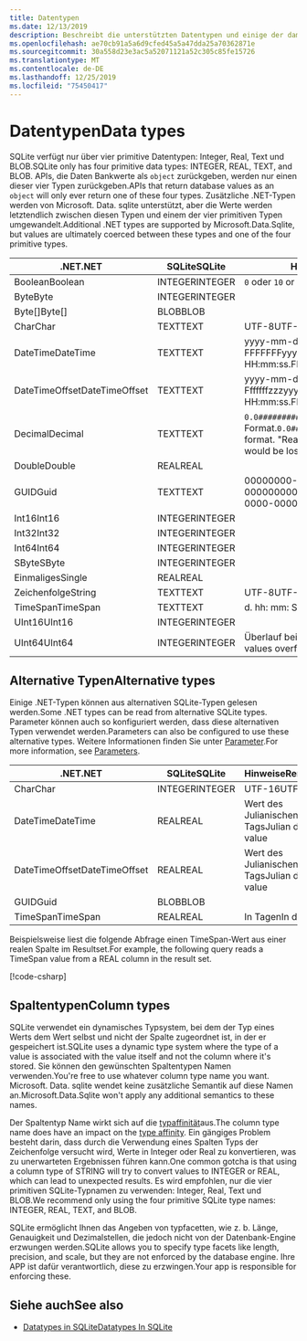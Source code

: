 ```yaml
---
title: Datentypen
ms.date: 12/13/2019
description: Beschreibt die unterstützten Datentypen und einige der damit Zusammenhang geltenden Einschränkungen.
ms.openlocfilehash: ae70cb91a5a6d9cfed45a5a47dda25a70362871e
ms.sourcegitcommit: 30a558d23e3ac5a52071121a52c305c85fe15726
ms.translationtype: MT
ms.contentlocale: de-DE
ms.lasthandoff: 12/25/2019
ms.locfileid: "75450417"
---
```

# <a name="data-types"></a><span data-ttu-id="48389-103">Datentypen</span><span class="sxs-lookup"><span data-stu-id="48389-103">Data types</span></span>

<span data-ttu-id="48389-104">SQLite verfügt nur über vier primitive Datentypen: Integer, Real, Text und BLOB.</span><span class="sxs-lookup"><span data-stu-id="48389-104">SQLite only has four primitive data types: INTEGER, REAL, TEXT, and BLOB.</span></span> <span data-ttu-id="48389-105">APIs, die Daten Bankwerte als `object` zurückgeben, werden nur einen dieser vier Typen zurückgeben.</span><span class="sxs-lookup"><span data-stu-id="48389-105">APIs that return database values as an `object` will only ever return one of these four types.</span></span> <span data-ttu-id="48389-106">Zusätzliche .NET-Typen werden von Microsoft. Data. sqlite unterstützt, aber die Werte werden letztendlich zwischen diesen Typen und einem der vier primitiven Typen umgewandelt.</span><span class="sxs-lookup"><span data-stu-id="48389-106">Additional .NET types are supported by Microsoft.Data.Sqlite, but values are ultimately coerced between these types and one of the four primitive types.</span></span>

| <span data-ttu-id="48389-107">.NET</span><span class="sxs-lookup"><span data-stu-id="48389-107">.NET</span></span>           | <span data-ttu-id="48389-108">SQLite</span><span class="sxs-lookup"><span data-stu-id="48389-108">SQLite</span></span>  | <span data-ttu-id="48389-109">Hinweise</span><span class="sxs-lookup"><span data-stu-id="48389-109">Remarks</span></span>                                                       |
| -------------- | ------- | ------------------------------------------------------------- |
| <span data-ttu-id="48389-110">Boolean</span><span class="sxs-lookup"><span data-stu-id="48389-110">Boolean</span></span>        | <span data-ttu-id="48389-111">INTEGER</span><span class="sxs-lookup"><span data-stu-id="48389-111">INTEGER</span></span> | <span data-ttu-id="48389-112">`0` oder `1`</span><span class="sxs-lookup"><span data-stu-id="48389-112">`0` or `1`</span></span>                                                    |
| <span data-ttu-id="48389-113">Byte</span><span class="sxs-lookup"><span data-stu-id="48389-113">Byte</span></span>           | <span data-ttu-id="48389-114">INTEGER</span><span class="sxs-lookup"><span data-stu-id="48389-114">INTEGER</span></span> |                                                               |
| <span data-ttu-id="48389-115">Byte[]</span><span class="sxs-lookup"><span data-stu-id="48389-115">Byte[]</span></span>         | <span data-ttu-id="48389-116">BLOB</span><span class="sxs-lookup"><span data-stu-id="48389-116">BLOB</span></span>    |                                                               |
| <span data-ttu-id="48389-117">Char</span><span class="sxs-lookup"><span data-stu-id="48389-117">Char</span></span>           | <span data-ttu-id="48389-118">TEXT</span><span class="sxs-lookup"><span data-stu-id="48389-118">TEXT</span></span>    | <span data-ttu-id="48389-119">UTF-8</span><span class="sxs-lookup"><span data-stu-id="48389-119">UTF-8</span></span>                                                         |
| <span data-ttu-id="48389-120">DateTime</span><span class="sxs-lookup"><span data-stu-id="48389-120">DateTime</span></span>       | <span data-ttu-id="48389-121">TEXT</span><span class="sxs-lookup"><span data-stu-id="48389-121">TEXT</span></span>    | <span data-ttu-id="48389-122">yyyy-mm-dd hh: mm: SS. FFFFFFF</span><span class="sxs-lookup"><span data-stu-id="48389-122">yyyy-MM-dd HH:mm:ss.FFFFFFF</span></span>                                   |
| <span data-ttu-id="48389-123">DateTimeOffset</span><span class="sxs-lookup"><span data-stu-id="48389-123">DateTimeOffset</span></span> | <span data-ttu-id="48389-124">TEXT</span><span class="sxs-lookup"><span data-stu-id="48389-124">TEXT</span></span>    | <span data-ttu-id="48389-125">yyyy-mm-dd hh: mm: SS. Fffffffzzz</span><span class="sxs-lookup"><span data-stu-id="48389-125">yyyy-MM-dd HH:mm:ss.FFFFFFFzzz</span></span>                                |
| <span data-ttu-id="48389-126">Decimal</span><span class="sxs-lookup"><span data-stu-id="48389-126">Decimal</span></span>        | <span data-ttu-id="48389-127">TEXT</span><span class="sxs-lookup"><span data-stu-id="48389-127">TEXT</span></span>    | <span data-ttu-id="48389-128">`0.0###########################`-Format.</span><span class="sxs-lookup"><span data-stu-id="48389-128">`0.0###########################` format.</span></span> <span data-ttu-id="48389-129">"Real" wäre "Lossy".</span><span class="sxs-lookup"><span data-stu-id="48389-129">REAL would be lossy.</span></span> |
| <span data-ttu-id="48389-130">Double</span><span class="sxs-lookup"><span data-stu-id="48389-130">Double</span></span>         | <span data-ttu-id="48389-131">REAL</span><span class="sxs-lookup"><span data-stu-id="48389-131">REAL</span></span>    |                                                               |
| <span data-ttu-id="48389-132">GUID</span><span class="sxs-lookup"><span data-stu-id="48389-132">Guid</span></span>           | <span data-ttu-id="48389-133">TEXT</span><span class="sxs-lookup"><span data-stu-id="48389-133">TEXT</span></span>    | <span data-ttu-id="48389-134">00000000-0000-0000-0000-000000000000</span><span class="sxs-lookup"><span data-stu-id="48389-134">00000000-0000-0000-0000-000000000000</span></span>                          |
| <span data-ttu-id="48389-135">Int16</span><span class="sxs-lookup"><span data-stu-id="48389-135">Int16</span></span>          | <span data-ttu-id="48389-136">INTEGER</span><span class="sxs-lookup"><span data-stu-id="48389-136">INTEGER</span></span> |                                                               |
| <span data-ttu-id="48389-137">Int32</span><span class="sxs-lookup"><span data-stu-id="48389-137">Int32</span></span>          | <span data-ttu-id="48389-138">INTEGER</span><span class="sxs-lookup"><span data-stu-id="48389-138">INTEGER</span></span> |                                                               |
| <span data-ttu-id="48389-139">Int64</span><span class="sxs-lookup"><span data-stu-id="48389-139">Int64</span></span>          | <span data-ttu-id="48389-140">INTEGER</span><span class="sxs-lookup"><span data-stu-id="48389-140">INTEGER</span></span> |                                                               |
| <span data-ttu-id="48389-141">SByte</span><span class="sxs-lookup"><span data-stu-id="48389-141">SByte</span></span>          | <span data-ttu-id="48389-142">INTEGER</span><span class="sxs-lookup"><span data-stu-id="48389-142">INTEGER</span></span> |                                                               |
| <span data-ttu-id="48389-143">Einmaliges</span><span class="sxs-lookup"><span data-stu-id="48389-143">Single</span></span>         | <span data-ttu-id="48389-144">REAL</span><span class="sxs-lookup"><span data-stu-id="48389-144">REAL</span></span>    |                                                               |
| <span data-ttu-id="48389-145">Zeichenfolge</span><span class="sxs-lookup"><span data-stu-id="48389-145">String</span></span>         | <span data-ttu-id="48389-146">TEXT</span><span class="sxs-lookup"><span data-stu-id="48389-146">TEXT</span></span>    | <span data-ttu-id="48389-147">UTF-8</span><span class="sxs-lookup"><span data-stu-id="48389-147">UTF-8</span></span>                                                         |
| <span data-ttu-id="48389-148">TimeSpan</span><span class="sxs-lookup"><span data-stu-id="48389-148">TimeSpan</span></span>       | <span data-ttu-id="48389-149">TEXT</span><span class="sxs-lookup"><span data-stu-id="48389-149">TEXT</span></span>    | <span data-ttu-id="48389-150">d. hh: mm: SS. fffffff</span><span class="sxs-lookup"><span data-stu-id="48389-150">d.hh:mm:ss.fffffff</span></span>                                            |
| <span data-ttu-id="48389-151">UInt16</span><span class="sxs-lookup"><span data-stu-id="48389-151">UInt16</span></span>         | <span data-ttu-id="48389-152">INTEGER</span><span class="sxs-lookup"><span data-stu-id="48389-152">INTEGER</span></span> |                                                               |
| <span data-ttu-id="48389-153">UInt64</span><span class="sxs-lookup"><span data-stu-id="48389-153">UInt64</span></span>         | <span data-ttu-id="48389-154">INTEGER</span><span class="sxs-lookup"><span data-stu-id="48389-154">INTEGER</span></span> | <span data-ttu-id="48389-155">Überlauf bei großen Werten</span><span class="sxs-lookup"><span data-stu-id="48389-155">Large values overflow</span></span>                                         |

## <a name="alternative-types"></a><span data-ttu-id="48389-156">Alternative Typen</span><span class="sxs-lookup"><span data-stu-id="48389-156">Alternative types</span></span>

<span data-ttu-id="48389-157">Einige .NET-Typen können aus alternativen SQLite-Typen gelesen werden.</span><span class="sxs-lookup"><span data-stu-id="48389-157">Some .NET types can be read from alternative SQLite types.</span></span> <span data-ttu-id="48389-158">Parameter können auch so konfiguriert werden, dass diese alternativen Typen verwendet werden.</span><span class="sxs-lookup"><span data-stu-id="48389-158">Parameters can also be configured to use these alternative types.</span></span> <span data-ttu-id="48389-159">Weitere Informationen finden Sie unter [Parameter](parameters.md#alternative-types).</span><span class="sxs-lookup"><span data-stu-id="48389-159">For more information, see [Parameters](parameters.md#alternative-types).</span></span>

| <span data-ttu-id="48389-160">.NET</span><span class="sxs-lookup"><span data-stu-id="48389-160">.NET</span></span>           | <span data-ttu-id="48389-161">SQLite</span><span class="sxs-lookup"><span data-stu-id="48389-161">SQLite</span></span>  | <span data-ttu-id="48389-162">Hinweise</span><span class="sxs-lookup"><span data-stu-id="48389-162">Remarks</span></span>          |
| -------------- | ------- | ---------------- |
| <span data-ttu-id="48389-163">Char</span><span class="sxs-lookup"><span data-stu-id="48389-163">Char</span></span>           | <span data-ttu-id="48389-164">INTEGER</span><span class="sxs-lookup"><span data-stu-id="48389-164">INTEGER</span></span> | <span data-ttu-id="48389-165">UTF-16</span><span class="sxs-lookup"><span data-stu-id="48389-165">UTF-16</span></span>           |
| <span data-ttu-id="48389-166">DateTime</span><span class="sxs-lookup"><span data-stu-id="48389-166">DateTime</span></span>       | <span data-ttu-id="48389-167">REAL</span><span class="sxs-lookup"><span data-stu-id="48389-167">REAL</span></span>    | <span data-ttu-id="48389-168">Wert des Julianischen Tags</span><span class="sxs-lookup"><span data-stu-id="48389-168">Julian day value</span></span> |
| <span data-ttu-id="48389-169">DateTimeOffset</span><span class="sxs-lookup"><span data-stu-id="48389-169">DateTimeOffset</span></span> | <span data-ttu-id="48389-170">REAL</span><span class="sxs-lookup"><span data-stu-id="48389-170">REAL</span></span>    | <span data-ttu-id="48389-171">Wert des Julianischen Tags</span><span class="sxs-lookup"><span data-stu-id="48389-171">Julian day value</span></span> |
| <span data-ttu-id="48389-172">GUID</span><span class="sxs-lookup"><span data-stu-id="48389-172">Guid</span></span>           | <span data-ttu-id="48389-173">BLOB</span><span class="sxs-lookup"><span data-stu-id="48389-173">BLOB</span></span>    |                  |
| <span data-ttu-id="48389-174">TimeSpan</span><span class="sxs-lookup"><span data-stu-id="48389-174">TimeSpan</span></span>       | <span data-ttu-id="48389-175">REAL</span><span class="sxs-lookup"><span data-stu-id="48389-175">REAL</span></span>    | <span data-ttu-id="48389-176">In Tagen</span><span class="sxs-lookup"><span data-stu-id="48389-176">In days</span></span>          |

<span data-ttu-id="48389-177">Beispielsweise liest die folgende Abfrage einen TimeSpan-Wert aus einer realen Spalte im Resultset.</span><span class="sxs-lookup"><span data-stu-id="48389-177">For example, the following query reads a TimeSpan value from a REAL column in the result set.</span></span>

[!code-csharp[](../../../../samples/snippets/standard/data/sqlite/DateAndTimeSample/Program.cs?name=snippet_AlternativeType)]

## <a name="column-types"></a><span data-ttu-id="48389-178">Spaltentypen</span><span class="sxs-lookup"><span data-stu-id="48389-178">Column types</span></span>

<span data-ttu-id="48389-179">SQLite verwendet ein dynamisches Typsystem, bei dem der Typ eines Werts dem Wert selbst und nicht der Spalte zugeordnet ist, in der er gespeichert ist.</span><span class="sxs-lookup"><span data-stu-id="48389-179">SQLite uses a dynamic type system where the type of a value is associated with the value itself and not the column where it's stored.</span></span> <span data-ttu-id="48389-180">Sie können den gewünschten Spaltentypen Namen verwenden.</span><span class="sxs-lookup"><span data-stu-id="48389-180">You're free to use whatever column type name you want.</span></span> <span data-ttu-id="48389-181">Microsoft. Data. sqlite wendet keine zusätzliche Semantik auf diese Namen an.</span><span class="sxs-lookup"><span data-stu-id="48389-181">Microsoft.Data.Sqlite won't apply any additional semantics to these names.</span></span>

<span data-ttu-id="48389-182">Der Spaltentyp Name wirkt sich auf die [typaffinität](https://www.sqlite.org/datatype3.html#type_affinity)aus.</span><span class="sxs-lookup"><span data-stu-id="48389-182">The column type name does have an impact on the [type affinity](https://www.sqlite.org/datatype3.html#type_affinity).</span></span> <span data-ttu-id="48389-183">Ein gängiges Problem besteht darin, dass durch die Verwendung eines Spalten Typs der Zeichenfolge versucht wird, Werte in Integer oder Real zu konvertieren, was zu unerwarteten Ergebnissen führen kann.</span><span class="sxs-lookup"><span data-stu-id="48389-183">One common gotcha is that using a column type of STRING will try to convert values to INTEGER or REAL, which can lead to unexpected results.</span></span> <span data-ttu-id="48389-184">Es wird empfohlen, nur die vier primitiven SQLite-Typnamen zu verwenden: Integer, Real, Text und BLOB.</span><span class="sxs-lookup"><span data-stu-id="48389-184">We recommend only using the four primitive SQLite type names: INTEGER, REAL, TEXT, and BLOB.</span></span>

<span data-ttu-id="48389-185">SQLite ermöglicht Ihnen das Angeben von typfacetten, wie z. b. Länge, Genauigkeit und Dezimalstellen, die jedoch nicht von der Datenbank-Engine erzwungen werden.</span><span class="sxs-lookup"><span data-stu-id="48389-185">SQLite allows you to specify type facets like length, precision, and scale, but they are not enforced by the database engine.</span></span> <span data-ttu-id="48389-186">Ihre APP ist dafür verantwortlich, diese zu erzwingen.</span><span class="sxs-lookup"><span data-stu-id="48389-186">Your app is responsible for enforcing these.</span></span>

## <a name="see-also"></a><span data-ttu-id="48389-187">Siehe auch</span><span class="sxs-lookup"><span data-stu-id="48389-187">See also</span></span>

- [<span data-ttu-id="48389-188">Datatypes in SQLite</span><span class="sxs-lookup"><span data-stu-id="48389-188">Datatypes In SQLite</span></span>](https://www.sqlite.org/datatype3.html)
